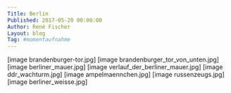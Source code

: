 ```yaml
---
Title: Berlin
Published: 2017-05-20 00:00:00
Author: René Fischer
Layout: blog
Tag: #momentaufnahme
---
```

[image brandenburger-tor.jpg]
[image brandenburger_tor_von_unten.jpg]
[image berliner_mauer.jpg]
[image verlauf_der_berliner_mauer.jpg]
[image ddr_wachturm.jpg]
[image ampelmaennchen.jpg]
[image russenzeugs.jpg]
[image berliner_weisse.jpg]